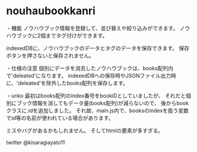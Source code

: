 # nouhaubookkanri

・機能
ノウハウブック情報を登録して、並び替えや絞り込みができます。
ノウハウブックに2個までタグ付けができます。

indexedDBに、ノウハウブックのデータとタグのデータを保存できます。
保存ボタンを押さないと保存されません。


・仕様の注意
個別にデータを消去したノウハウブックは、books配列内で'deleated'になります。
indexedDBへの保存時やJSONファイル出力時に、'deleated'を除外したbooks配列を保存します。


・unko
最初はbooks配列のindex番号をbookiDとしていましたが、
それだと個別にブック情報を消してもデータ量(books配列)が減らないので、
後からbookクラスに.idを追加しました。
それ故、main.js内で、booksのindexを扱う変数でid等の名前が使われている場合があります。

ミスやバグがあるかもしれません。
そしてhtmlの要素が多すぎる。

twitter @kisaragiayato11
